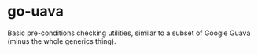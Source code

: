 # go-uava

Basic pre-conditions checking utilities, similar to a subset of Google Guava (minus the whole generics thing). 